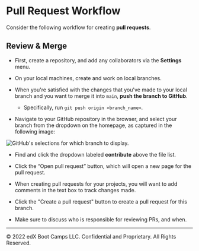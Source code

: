 # Pull Request Workflow

Consider the following workflow for creating **pull requests**.

## Review & Merge

* First, create a repository, and add any collaborators via the **Settings** menu.

* On your local machines, create and work on local branches.

* When you're satisfied with the changes that you've made to your local branch and you want to merge it into `main`, **push the branch to GitHub**.

  * Specifically, run `git push origin <branch_name>`.

* Navigate to your GitHub repository in the browser, and select your branch from the dropdown on the homepage, as captured in the following image:

![GitHub's selections for which branch to display.](../Images/branch-select.png)

* Find and click the dropdown labeled **contribute** above the file list.

* Click the “Open pull request” button, which will open a new page for the pull request.

* When creating pull requests for your projects, you will want to add comments in the text box to track changes made.

* Click the "Create a pull request" button to create a pull request for this branch.

* Make sure to discuss who is responsible for reviewing PRs, and when.

- - -

© 2022 edX Boot Camps LLC. Confidential and Proprietary. All Rights Reserved.
